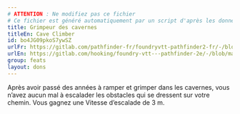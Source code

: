 ```yaml
---
# ATTENTION : Ne modifiez pas ce fichier
# Ce fichier est généré automatiquement par un script d'après les données du module Foundry VTT officiel et de sa traduction
title: Grimpeur des cavernes
titleEn: Cave Climber
id: bo4JG09pkoS7ywSZ
urlFr: https://gitlab.com/pathfinder-fr/foundryvtt-pathfinder2-fr/-/blob/master/data/feats/bo4JG09pkoS7ywSZ.htm
urlEn: https://gitlab.com/hooking/foundry-vtt---pathfinder-2e/-/blob/master/packs/data/feats.db/cave-climber.json
group: feats
layout: dons
---
```

Après avoir passé des années à ramper et grimper dans les cavernes, vous n’avez aucun mal à escalader les obstacles qui se dressent sur votre chemin. Vous gagnez une Vitesse d’escalade de 3 m.


